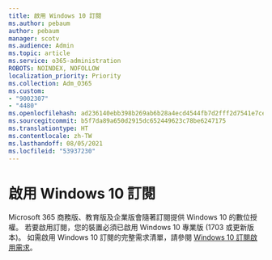 ```yaml
---
title: 啟用 Windows 10 訂閱
ms.author: pebaum
author: pebaum
manager: scotv
ms.audience: Admin
ms.topic: article
ms.service: o365-administration
ROBOTS: NOINDEX, NOFOLLOW
localization_priority: Priority
ms.collection: Adm_O365
ms.custom:
- "9002307"
- "4480"
ms.openlocfilehash: ad236140ebb398b269ab6b28a4ecd4544fb7d2fff2d7541e7ce481c13fd7afa6
ms.sourcegitcommit: b5f7da89a650d2915dc652449623c78be6247175
ms.translationtype: HT
ms.contentlocale: zh-TW
ms.lasthandoff: 08/05/2021
ms.locfileid: "53937230"
---
```

# <a name="activating-windows-10-subscriptions"></a>啟用 Windows 10 訂閱

Microsoft 365 商務版、教育版及企業版會隨著訂閱提供 Windows 10 的數位授權。 若要啟用訂閱，您的裝置必須已啟用 Windows 10 專業版 (1703 或更新版本)。 如需啟用 Windows 10 訂閱的完整需求清單，請參閱 [Windows 10 訂閱啟用需求](https://docs.microsoft.com/windows/deployment/windows-10-subscription-activation#requirements)。
